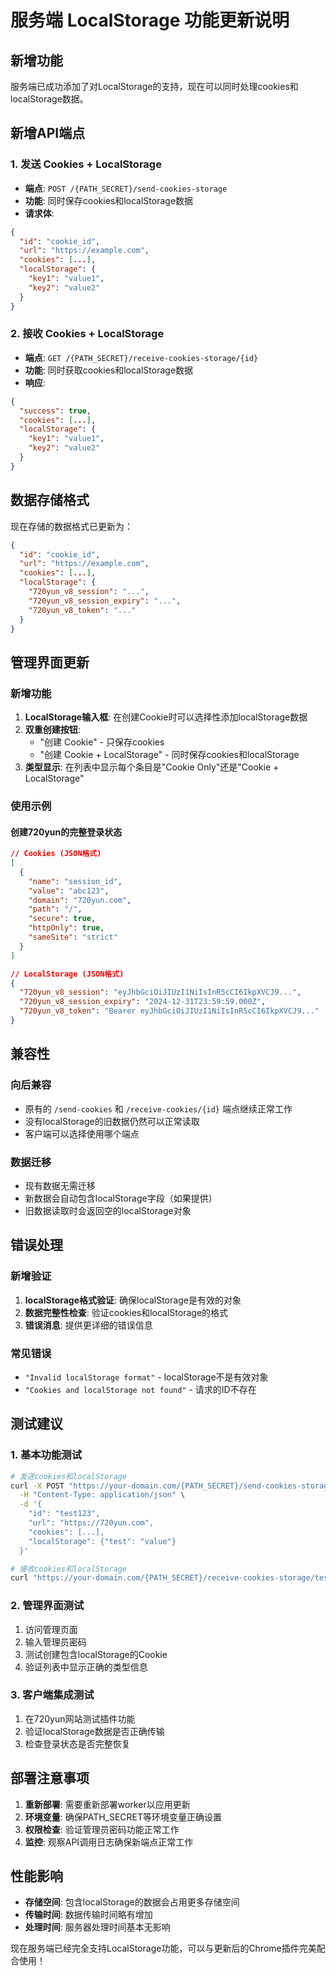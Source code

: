 # 服务端 LocalStorage 功能更新说明

## 新增功能

服务端已成功添加了对LocalStorage的支持，现在可以同时处理cookies和localStorage数据。

## 新增API端点

### 1. 发送 Cookies + LocalStorage
- **端点**: `POST /{PATH_SECRET}/send-cookies-storage`
- **功能**: 同时保存cookies和localStorage数据
- **请求体**:
```json
{
  "id": "cookie_id",
  "url": "https://example.com",
  "cookies": [...],
  "localStorage": {
    "key1": "value1",
    "key2": "value2"
  }
}
```

### 2. 接收 Cookies + LocalStorage
- **端点**: `GET /{PATH_SECRET}/receive-cookies-storage/{id}`
- **功能**: 同时获取cookies和localStorage数据
- **响应**:
```json
{
  "success": true,
  "cookies": [...],
  "localStorage": {
    "key1": "value1",
    "key2": "value2"
  }
}
```

## 数据存储格式

现在存储的数据格式已更新为：
```json
{
  "id": "cookie_id",
  "url": "https://example.com",
  "cookies": [...],
  "localStorage": {
    "720yun_v8_session": "...",
    "720yun_v8_session_expiry": "...",
    "720yun_v8_token": "..."
  }
}
```

## 管理界面更新

### 新增功能
1. **LocalStorage输入框**: 在创建Cookie时可以选择性添加localStorage数据
2. **双重创建按钮**: 
   - "创建 Cookie" - 只保存cookies
   - "创建 Cookie + LocalStorage" - 同时保存cookies和localStorage
3. **类型显示**: 在列表中显示每个条目是"Cookie Only"还是"Cookie + LocalStorage"

### 使用示例

#### 创建720yun的完整登录状态
```json
// Cookies (JSON格式)
[
  {
    "name": "session_id",
    "value": "abc123",
    "domain": "720yun.com",
    "path": "/",
    "secure": true,
    "httpOnly": true,
    "sameSite": "strict"
  }
]

// LocalStorage (JSON格式)
{
  "720yun_v8_session": "eyJhbGciOiJIUzI1NiIsInR5cCI6IkpXVCJ9...",
  "720yun_v8_session_expiry": "2024-12-31T23:59:59.000Z",
  "720yun_v8_token": "Bearer eyJhbGciOiJIUzI1NiIsInR5cCI6IkpXVCJ9..."
}
```

## 兼容性

### 向后兼容
- 原有的 `/send-cookies` 和 `/receive-cookies/{id}` 端点继续正常工作
- 没有localStorage的旧数据仍然可以正常读取
- 客户端可以选择使用哪个端点

### 数据迁移
- 现有数据无需迁移
- 新数据会自动包含localStorage字段（如果提供）
- 旧数据读取时会返回空的localStorage对象

## 错误处理

### 新增验证
1. **localStorage格式验证**: 确保localStorage是有效的对象
2. **数据完整性检查**: 验证cookies和localStorage的格式
3. **错误消息**: 提供更详细的错误信息

### 常见错误
- `"Invalid localStorage format"` - localStorage不是有效对象
- `"Cookies and localStorage not found"` - 请求的ID不存在

## 测试建议

### 1. 基本功能测试
```bash
# 发送cookies和localStorage
curl -X POST "https://your-domain.com/{PATH_SECRET}/send-cookies-storage" \
  -H "Content-Type: application/json" \
  -d '{
    "id": "test123",
    "url": "https://720yun.com",
    "cookies": [...],
    "localStorage": {"test": "value"}
  }'

# 接收cookies和localStorage
curl "https://your-domain.com/{PATH_SECRET}/receive-cookies-storage/test123"
```

### 2. 管理界面测试
1. 访问管理页面
2. 输入管理员密码
3. 测试创建包含localStorage的Cookie
4. 验证列表中显示正确的类型信息

### 3. 客户端集成测试
1. 在720yun网站测试插件功能
2. 验证localStorage数据是否正确传输
3. 检查登录状态是否完整恢复

## 部署注意事项

1. **重新部署**: 需要重新部署worker以应用更新
2. **环境变量**: 确保PATH_SECRET等环境变量正确设置
3. **权限检查**: 验证管理员密码功能正常工作
4. **监控**: 观察API调用日志确保新端点正常工作

## 性能影响

- **存储空间**: 包含localStorage的数据会占用更多存储空间
- **传输时间**: 数据传输时间略有增加
- **处理时间**: 服务器处理时间基本无影响

现在服务端已经完全支持LocalStorage功能，可以与更新后的Chrome插件完美配合使用！
